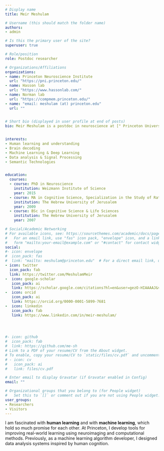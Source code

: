 ```yaml
---
# Display name
title: Meir Meshulam

# Username (this should match the folder name)
authors:
- admin

# Is this the primary user of the site?
superuser: true

# Role/position
role: Postdoc researcher

# Organizations/Affiliations
organizations:
- name: Princeton Neuroscience Institute
  url: "https://pni.princeton.edu/"
- name: Hasson lab
  url: "https://www.hassonlab.com/"
- name: Norman lab
  url: "https://compmem.princeton.edu/"
- name: "email: meshulam (at) princeton.edu"
  url: ""
  

# Short bio (displayed in user profile at end of posts)
bio: Meir Meshulam is a postdoc in neuroscience at [" Princeton University "](https://www.princeton.edu/), using machine learning and deep learning to study human cognition.


interests:
- Human learning and understanding
- Brain decoding
- Machine Learning & Deep Learning
- Data analysis & Signal Processing
- Semantic Technologies


education:
  courses:
  - course: PhD in Neuroscience
    institution: Weizmann Institute of Science
    year: 2015
  - course: MA in Cognitive Science, Specialization in the Study of Rationality
    institution: The Hebrew University of Jerusalem
    year: 2009
  - course: BSc in Cognitive Science & Life Sciences
    institution: The Hebrew University of Jerusalem
    year: 2007

# Social/Academic Networking
# For available icons, see: https://sourcethemes.com/academic/docs/page-builder/#icons
#   For an email link, use "fas" icon pack, "envelope" icon, and a link in the
#   form "mailto:your-email@example.com" or "#contact" for contact widget.
social:
#- icon: envelope
#  icon_pack: fas
#  link: "mailto: meshulam@princeton.edu"  # For a direct email link, use "mailto:test@example.org".
- icon: twitter
  icon_pack: fab
  link: https://twitter.com/MeshulamMeir
-  icon: google-scholar
   icon_pack: ai
   link: https://scholar.google.com/citations?hl=en&user=gezO-HIAAAAJ&view_op=list_works&sortby=pubdate
-  icon: orcid
   icon_pack: ai
   link: https://orcid.org/0000-0001-5899-7681
-  icon: linkedin
   icon_pack: fab
   link: https://www.linkedin.com/in/meir-meshulam/
   



#- icon: github
#  icon_pack: fab
#  link: https://github.com/me-sh
# Link to a PDF of your resume/CV from the About widget.
# To enable, copy your resume/CV to `static/files/cv.pdf` and uncomment the lines below.
# - icon: cv
#   icon_pack: ai
#   link: files/cv.pdf

# Enter email to display Gravatar (if Gravatar enabled in Config)
email: ""

# Organizational groups that you belong to (for People widget)
#   Set this to `[]` or comment out if you are not using People widget.
user_groups:
- Researchers
- Visitors
---
```


I am fascinated with **human learning** and with **machine learning**, which hold so much promise for each other. At Princeton, I develop tools for improving real-world learning using neuroimaging and computational methods. Previously, as a machine learning algorithm developer, I designed data analysis systems inspired by human cognition.
